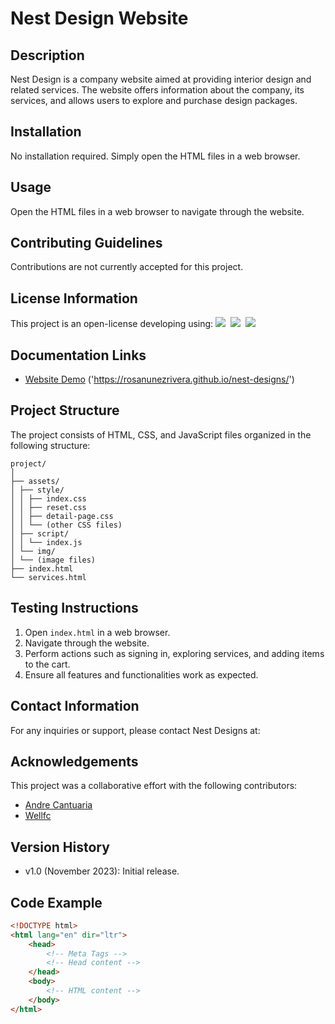 # Nest Design Website

## Description
Nest Design is a company website aimed at providing interior design and related services. The website offers information about the company, its services, and allows users to explore and purchase design packages.

## Installation
No installation required. Simply open the HTML files in a web browser.

## Usage
Open the HTML files in a web browser to navigate through the website.

## Contributing Guidelines
Contributions are not currently accepted for this project.

## License Information
This project is an open-license developing using:
<img src="https://img.shields.io/badge/web-html-informational?style=for-the-badge&logo=html5&logoColor=white&color=2aa889"/>&nbsp;
<img src="https://img.shields.io/badge/web-css-informational?style=for-the-badge&logo=css3&logoColor=white&color=2aa889"/>&nbsp;
<img src="https://img.shields.io/badge/code-javascript-informational?style=for-the-badge&logo=javascript&logoColor=white&color=2aa889"/>&nbsp;

## Documentation Links
- [Website Demo](#) ('https://rosanunezrivera.github.io/nest-designs/')

## Project Structure
The project consists of HTML, CSS, and JavaScript files organized in the following structure:
```
project/
│
├── assets/
│ ├── style/
│ │ ├── index.css
│ │ ├── reset.css
│ │ ├── detail-page.css
│ │ └── (other CSS files)
│ ├── script/
│ │ └── index.js
│ └── img/
│ └── (image files)
├── index.html
└── services.html
```

## Testing Instructions
1. Open `index.html` in a web browser.
2. Navigate through the website.
3. Perform actions such as signing in, exploring services, and adding items to the cart.
4. Ensure all features and functionalities work as expected.

## Contact Information
For any inquiries or support, please contact Nest Designs at:

## Acknowledgements
This project was a collaborative effort with the following contributors:
- [Andre Cantuaria](https://github.com/andrecantuaria)
- [Wellfc](https://github.com/Wellfc)

## Version History
- v1.0 (November 2023): Initial release.

## Code Example
```html
<!DOCTYPE html>
<html lang="en" dir="ltr">
    <head>
        <!-- Meta Tags -->
        <!-- Head content -->
    </head>
    <body>
        <!-- HTML content -->
    </body>
</html>
